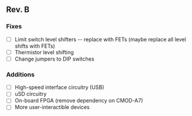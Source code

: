 ## Rev. B
### Fixes
 - [ ] Limit switch level shifters -- replace with FETs (maybe replace all level shifts with FETs)
 - [ ] Thermistor level shifting
 - [ ] Change jumpers to DIP switches

### Additions
 - [ ] High-speed interface circuitry (USB)
 - [ ] uSD circuitry
 - [ ] On-board FPGA (remove dependency on CMOD-A7)
 - [ ] More user-interactible devices
